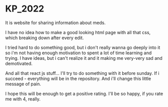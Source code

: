 # KP_2022
It is website for sharing information about meds.

I have no idea how to make a good looking html page with all that css, which breaking down after every edit. 

I tried hard to do something good, but i don't really wanna go deeply into it so i'm not having enough motivation to spent a lot of time learning and trying. I have ideas, but i can't realize it and it making me very-very sad and demotivated.

And all that react js  stuff... I'll try to do something with it before sunday. If i succeed - everything will be in the repository. And i'll change this little message of pain.

I hope this will be enough to get a positive rating. I'll be so happy, if you rate me with 4, really. 
